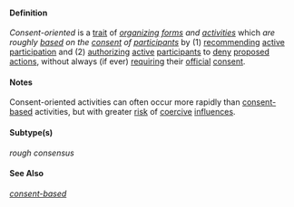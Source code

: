 #### Definition

*Consent-oriented* is a [trait](https://github.com/gcassel/Modular-Organizing-Terminology/blob/master/terms/trait.md) of *[organizing](https://github.com/gcassel/Modular-Organizing-Terminology/blob/master/terms/organize.md) [forms](https://github.com/gcassel/Modular-Organizing-Terminology/blob/master/terms/form.md) and [activities](https://github.com/gcassel/Modular-Organizing-Terminology/blob/master/terms/activity.md)* which *are roughly [based](https://github.com/gcassel/Modular-Organizing-Terminology/blob/master/terms/base.md) on the [consent](https://github.com/gcassel/Modular-Organizing-Terminology/blob/master/terms/consent.md) of [participants](https://github.com/gcassel/Modular-Organizing-Terminology/blob/master/terms/participate.md)* by (1) [recommending](https://github.com/gcassel/Modular-Organization-Terminology/blob/master/terms/recommend.md) [active](https://github.com/gcassel/Modular-Organization-Terminology/blob/master/terms/active.md) [participation](https://github.com/gcassel/Modular-Organization-Terminology/blob/master/terms/participate.md) and (2) [authorizing](https://github.com/gcassel/Modular-Organization-Terminology/blob/master/terms/authorize.md) [active](https://github.com/gcassel/Modular-Organization-Terminology/blob/master/terms/active.md) [participants](https://github.com/gcassel/Modular-Organization-Terminology/blob/master/terms/participate.md) to [deny](https://github.com/gcassel/Modular-Organization-Terminology/blob/master/terms/deny.md) [proposed](https://github.com/gcassel/Modular-Organization-Terminology/blob/master/terms/propose.md) [actions](https://github.com/gcassel/Modular-Organization-Terminology/blob/master/terms/act.md), without always (if ever) [requiring](https://github.com/gcassel/Modular-Organization-Terminology/blob/master/terms/require.md) their [official](https://github.com/gcassel/Modular-Organization-Terminology/blob/master/terms/official.md) [consent](https://github.com/gcassel/Modular-Organization-Terminology/blob/master/terms/consent.md).

#### Notes

Consent-oriented activities can often occur more rapidly than [consent-based](https://github.com/gcassel/Modular-Organization-Terminology/blob/master/terms/consent-based.md) activities, but with greater [risk](https://github.com/gcassel/Modular-Organization-Terminology/blob/master/terms/risk.md) of [coercive](https://github.com/gcassel/Modular-Organization-Terminology/blob/master/terms/coercive.md) [influences](https://github.com/gcassel/Modular-Organization-Terminology/blob/master/terms/influence.md).

#### Subtype(s)

*rough consensus*

#### See Also

*[consent-based](https://github.com/gcassel/Modular-Organizing-Terminology/blob/master/terms/consent-based.md)*
